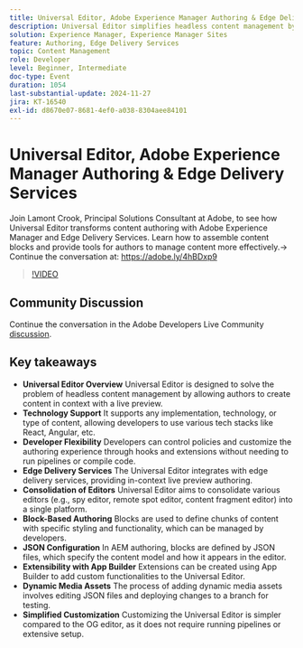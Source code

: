 ```yaml
---
title: Universal Editor, Adobe Experience Manager Authoring & Edge Delivery Services
description: Universal Editor simplifies headless content management by supporting various tech stacks, offering in-context live previews, consolidating multiple editors, and allowing easy customization through JSON configuration and App Builder extensions.
solution: Experience Manager, Experience Manager Sites
feature: Authoring, Edge Delivery Services
topic: Content Management
role: Developer
level: Beginner, Intermediate
doc-type: Event
duration: 1054
last-substantial-update: 2024-11-27
jira: KT-16540
exl-id: d8670e07-8681-4ef0-a038-8304aee84101
---
```

# Universal Editor, Adobe Experience Manager Authoring & Edge Delivery Services

Join Lamont Crook, Principal Solutions Consultant at Adobe, to see how Universal Editor transforms content authoring with Adobe Experience Manager and Edge Delivery Services. Learn how to assemble content blocks and provide tools for authors to manage content more effectively.→ Continue the conversation at: https://adobe.ly/4hBDxp9

>[!VIDEO](https://video.tv.adobe.com/v/3439423/?learn=on&enablevpops)

## Community Discussion

Continue the conversation in the Adobe Developers Live Community [discussion](https://adobe.ly/4hBDxp9).

## Key takeaways

* **Universal Editor Overview** Universal Editor is designed to solve the problem of headless content management by allowing authors to create content in context with a live preview. ​
* **Technology Support** It supports any implementation, technology, or type of content, allowing developers to use various tech stacks like React, Angular, etc. ​
* **Developer Flexibility** Developers can control policies and customize the authoring experience through hooks and extensions without needing to run pipelines or compile code. ​
* **Edge Delivery Services** The Universal Editor integrates with edge delivery services, providing in-context live preview authoring. ​
* **Consolidation of Editors** Universal Editor aims to consolidate various editors (e.g., spy editor, remote spot editor, content fragment editor) into a single platform. ​
* **Block-Based Authoring** Blocks are used to define chunks of content with specific styling and functionality, which can be managed by developers. ​
* **JSON Configuration** In AEM authoring, blocks are defined by JSON files, which specify the content model and how it appears in the editor. ​
* **Extensibility with App Builder** Extensions can be created using App Builder to add custom functionalities to the Universal Editor. ​
* **Dynamic Media Assets** The process of adding dynamic media assets involves editing JSON files and deploying changes to a branch for testing.
* **Simplified Customization** Customizing the Universal Editor is simpler compared to the OG editor, as it does not require running pipelines or extensive setup. ​
